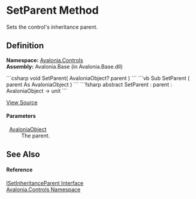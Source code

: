 # SetParent Method


Sets the control's inheritance parent.



## Definition
**Namespace:** <a href="N_Avalonia_Controls">Avalonia.Controls</a>  
**Assembly:** Avalonia.Base (in Avalonia.Base.dll)

<Tabs groupId="api-code-preview">
<TabItem value="csharp" label="C#">
```csharp
void SetParent(
	AvaloniaObject? parent
)
```
</TabItem>
<TabItem value="vb" label="VB">
```vb
Sub SetParent ( 
	parent As AvaloniaObject
)
```
</TabItem>
<TabItem value="fsharp" label="F#">
```fsharp
abstract SetParent : 
        parent : AvaloniaObject -> unit 
```
</TabItem>
</Tabs>



<a href="https://github.com/AvaloniaUI/Avalonia/tree/master/src/Avalonia.Base/Controls/ISetInheritanceParent.cs" title="View the source code">View Source</a>



#### Parameters
<dl><dt>  <a href="T_Avalonia_AvaloniaObject">AvaloniaObject</a></dt><dd>The parent.</dd></dl>

## See Also


#### Reference
<a href="T_Avalonia_Controls_ISetInheritanceParent">ISetInheritanceParent Interface</a>  
<a href="N_Avalonia_Controls">Avalonia.Controls Namespace</a>  

